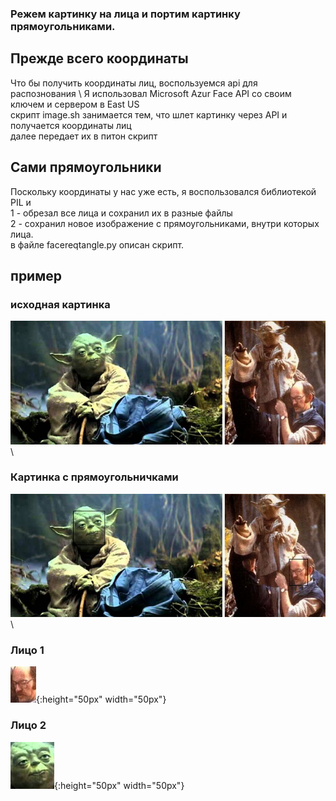 ### Режем картинку на лица и портим картинку прямоугольниками.

## Прежде всего координаты
Что бы получить координаты лиц, воспользуемся api для распознования \ 
Я использовал Microsoft Azur Face API со своим ключем и сервером в East US \
скрипт image.sh занимается тем, что шлет картинку через API и получается координаты лиц\
далее передает их в питон скрипт
## Сами прямоугольники
Поскольку координаты у нас уже есть, я воспользовался библиотекой PIL и\
1 - обрезал все лица и сохранил их в разные файлы \
2 - сохранил новое изображение с прямоугольниками, внутри которых лица. \
в файле facereqtangle.py описан скрипт.
## пример
### исходная картинка
![](./img.jpg) \
### Картинка с прямоугольничками
![](./face_img)\
### Лицо 1
![](./819b866a-a604-49ec-bd03-28f714522aa6-fragment.png){:height="50px" width="50px"}
### Лицо 2
![](./a6d8830f-d734-4ec7-8520-841910ef8b29-fragment.png){:height="50px" width="50px"}

